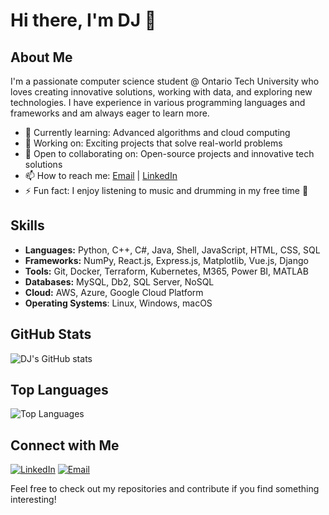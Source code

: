 # Hi there, I'm DJ 👋

## About Me

I'm a passionate computer science student @ Ontario Tech University who loves creating innovative solutions, working with data, and exploring new technologies. I have experience in various programming languages and frameworks and am always eager to learn more.

- 🌱 Currently learning: Advanced algorithms and cloud computing
- 💼 Working on: Exciting projects that solve real-world problems
- 🤝 Open to collaborating on: Open-source projects and innovative tech solutions
- 📫 How to reach me: [Email](mailto:dj.leamen@ontariotechu.com) | [LinkedIn](https://www.linkedin.com/in/djleamen)
- ⚡ Fun fact: I enjoy listening to music and drumming in my free time 🥁
  
## Skills
- **Languages:** Python, C++, C#, Java, Shell, JavaScript, HTML, CSS, SQL
- **Frameworks:** NumPy, React.js, Express.js, Matplotlib, Vue.js, Django
- **Tools:** Git, Docker, Terraform, Kubernetes, M365, Power BI, MATLAB
- **Databases:** MySQL, Db2, SQL Server, NoSQL
- **Cloud:** AWS, Azure, Google Cloud Platform
- **Operating Systems**: Linux, Windows, macOS

## GitHub Stats

![DJ's GitHub stats](https://github-readme-stats.vercel.app/api?username=djleamen&show_icons=true&theme=radical)

## Top Languages

![Top Languages](https://github-readme-stats.vercel.app/api/top-langs/?username=djleamen&layout=compact&theme=radical)

## Connect with Me

[![LinkedIn](https://img.shields.io/badge/LinkedIn-0077B5?style=for-the-badge&logo=linkedin&logoColor=white)](https://www.linkedin.com/in/djleamen)
[![Email](https://img.shields.io/badge/Email-D14836?style=for-the-badge&logo=gmail&logoColor=white)](mailto:dj.leamen@ontariotechu.com)

Feel free to check out my repositories and contribute if you find something interesting!
